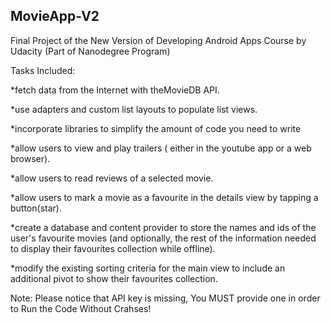 ## MovieApp-V2
Final Project of the New Version of Developing Android Apps Course by Udacity (Part of Nanodegree Program)

Tasks Included:

*fetch data from the Internet with theMovieDB API.

*use adapters and custom list layouts to populate list views.

*incorporate libraries to simplify the amount of code you need to write

*allow users to view and play trailers ( either in the youtube app or a web browser).

*allow users to read reviews of a selected movie.

*allow users to mark a movie as a favourite in the details view by tapping a button(star).

*create a database and content provider to store the names and ids of the user's favourite movies (and optionally, the rest of the information needed to display their favourites collection while offline).

*modify the existing sorting criteria for the main view to include an additional pivot to show their favourites collection.

Note: Please notice that API key is missing, You MUST provide one in order to Run the Code Without Crahses!
